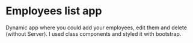 # Employees list app

Dynamic app where you could add your employees, edit them and delete (without Server). I used class components and styled it with bootstrap.

